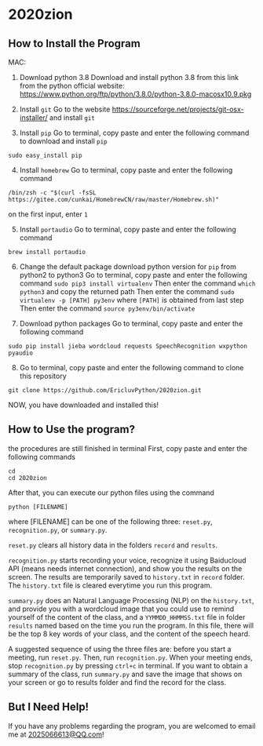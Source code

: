 # 2020zion

## How to Install the Program
MAC:
1. Download python 3.8
Download and install python 3.8 from this link from the python official website: 
    https://www.python.org/ftp/python/3.8.0/python-3.8.0-macosx10.9.pkg

2. Install ```git```
Go to the website https://sourceforge.net/projects/git-osx-installer/ and install ```git```

3. Install ```pip```
Go to terminal, copy paste and enter the following command to download and install ```pip```
```
sudo easy_install pip
```

4. Install ```homebrew```
Go to terminal, copy paste and enter the following command
```
/bin/zsh -c "$(curl -fsSL https://gitee.com/cunkai/HomebrewCN/raw/master/Homebrew.sh)"
```
on the first input, enter ```1```

5. Install ```portaudio```
Go to terminal, copy paste and enter the following command
```
brew install portaudio
```

6. Change the default package download python version for ```pip``` from python2 to python3
Go to terminal, copy paste and enter the following command ```sudo pip3 install virtualenv```
Then enter the command ```which python3``` and copy the returned path
Then enter the command ```sudo virtualenv -p [PATH] py3env``` where ```[PATH]``` is obtained from last step
Then enter the command ```source py3env/bin/activate```

7. Download python packages
Go to terminal, copy paste and enter the following command
```
sudo pip install jieba wordcloud requests SpeechRecognition wxpython pyaudio
```

8. Go to terminal, copy paste and enter the following command to clone this repository
```
git clone https://github.com/EricluvPython/2020zion.git
```

NOW, you have downloaded and installed this!

## How to Use the program?
the procedures are still finished in terminal
First, copy paste and enter the following commands
```
cd
cd 2020zion
```
After that, you can execute our python files using the command
```
python [FILENAME]
```
where [FILENAME] can be one of the following three: ```reset.py```, ```recognition.py```, or ```summary.py```.

```reset.py``` clears all history data in the folders ```record``` and ```results```.

```recognition.py``` starts recording your voice, recognize it using Baiducloud API (means needs internet connection), and show you the results on the screen. The results are temporarily saved to ```history.txt``` in ```record``` folder. The ```history.txt``` file is cleared everytime you run this program.

```summary.py``` does an Natural Language Processing (NLP) on the ```history.txt```, and provide you with a wordcloud image that you could use to remind yourself of the content of the class, and a ```YYMMDD_HHMMSS.txt``` file in folder ```results``` named based on the time you run the program. In this file, there will be the top 8 key words of your class, and the content of the speech heard.

A suggested sequence of using the three files are: before you start a meeting, run ```reset.py```. Then, run ```recognition.py```. When your meeting ends, stop ```recognition.py``` by pressing ```ctrl+c``` in terminal. If you want to obtain a summary of the class, run ```summary.py``` and save the image that shows on your screen or go to results folder and find the record for the class.

## But I Need Help!
If you have any problems regarding the program, you are welcomed to email me at 2025066613@QQ.com!
